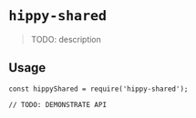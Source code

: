 # `hippy-shared`

> TODO: description

## Usage

```
const hippyShared = require('hippy-shared');

// TODO: DEMONSTRATE API
```
